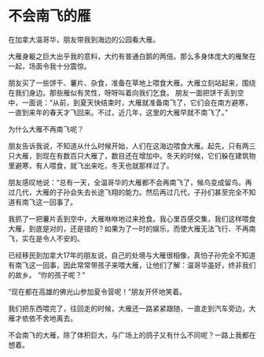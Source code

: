 # 不会南飞的雁

在加拿大温哥华，朋友带我到海边的公园看大雁。 

 大雁身躯之巨大出乎我的意料，大约有普通白鹅的两倍。那么多身体庞大的雁聚在一起，场面令我十分震惊。 

 朋友买了一些饼干、薯片、杂食，准备在草地上喂食大雁。大雁立刻站起来，围绕在我们身边。那些雁似有灵性，呀呀叫着向我们乞食。  朋友一面把饼干丢到空中，一面说：“从前，到夏天快结束时，大雁就准备南飞了，它们会在南方避寒，一直到来年的春天才飞回来。不过，近几年，这里的大雁早就不南飞了。”

为什么大雁不再南飞呢？ 

 朋友告诉我说，不知道从什么时候开始，人们在这海边喂食大雁。起先，只有两三只大雁，到现在有数百只大雁了，数目还在增加中。冬天的时候，它们躲在建筑物里避寒，有人喂食，就飞出来吃，冬天也就那样过了。

朋友感叹地说：“总有一天，全温哥华的大雁都不会再南飞了，候鸟变成留鸟。再过几代，大雁的子孙会失去长途飞翔的能力。然后再过几代，子孙们甚至完全不知道有南飞这一回事了。

我抓了一把薯片丢到空中，大雁咻咻地过来抢食。我心里百感交集，我们这样喂食大雁，到底是对的，还是错的？如果为了一时的娱乐，而使大雁无法飞行、不再南飞，实在是令人不安的。

已经移民到加拿大17年的朋友说，自己的处境与大雁很相像，真怕子孙完全不知道有南飞这一回事，因此常常带孩子来喂大雁，让他们了解：温哥华虽好，终非我们的故乡。
  “你的孩子呢？” 

“现在都在高雄的佛光山参加夏令营呢！”朋友开怀地笑着。 

 我们把东西喂完了，往回走的时候，大雁还一路紧紧跟随，一直走到汽车旁边，大雁才依依不舍地离去。 

 不会南飞的大雁，除了体积巨大，与广场上的鸽子又有什么不同呢？一路上我都在想着。
  
